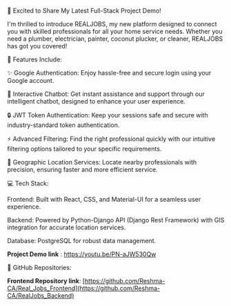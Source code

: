 🚀 Excited to Share My Latest Full-Stack Project Demo!

I'm thrilled to introduce REALJOBS, my new platform designed to connect you with skilled professionals for all your home service needs. Whether you need a plumber, electrician, painter, coconut plucker, or cleaner, REALJOBS has got you covered!

🔧 Features Include:

✨ Google Authentication: Enjoy hassle-free and secure login using your Google account.

💬 Interactive Chatbot: Get instant assistance and support through our intelligent chatbot, designed to enhance your user experience.

🔒 JWT Token Authentication: Keep your sessions safe and secure with industry-standard token authentication.

⚡ Advanced Filtering: Find the right professional quickly with our intuitive filtering options tailored to your specific requirements.

📍 Geographic Location Services: Locate nearby professionals with precision, ensuring faster and more efficient service.

💻 Tech Stack:

Frontend: Built with React, CSS, and Material-UI for a seamless user experience.

Backend: Powered by Python-Django API (Django Rest Framework) with GIS integration for accurate location services.

Database: PostgreSQL for robust data management.

**Project Demo link** : https://youtu.be/PN-aJW530Qw

📂 GitHub Repositories:

**Frontend Repository link**: [https://github.com/Reshma-CA/Real_Jobs_Frontend](https://github.com/Reshma-CA/RealJobs_Backend)
